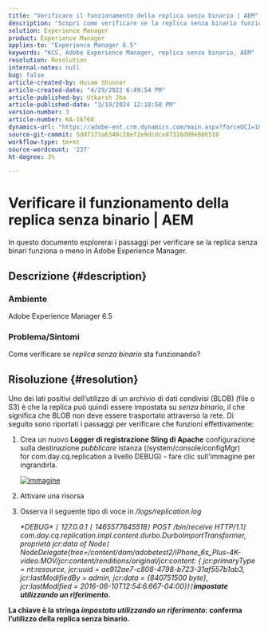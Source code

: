 ```yaml
---
title: "Verificare il funzionamento della replica senza binario | AEM"
description: "Scopri come verificare se la replica senza binario funziona o meno in Adobe Experience Manager."
solution: Experience Manager
product: Experience Manager
applies-to: "Experience Manager 6.5"
keywords: "KCS, Adobe Experience Manager, replica senza binario, AEM"
resolution: Resolution
internal-notes: null
bug: false
article-created-by: Husam Shunnar
article-created-date: "4/29/2022 6:49:54 PM"
article-published-by: Utkarsh Jha
article-published-date: "3/19/2024 12:18:58 PM"
version-number: 3
article-number: KA-16760
dynamics-url: "https://adobe-ent.crm.dynamics.com/main.aspx?forceUCI=1&pagetype=entityrecord&etn=knowledgearticle&id=5df78e22-edc7-ec11-a7b6-0022480a1d64"
source-git-commit: 5dd7173a6340c28ef2e9dcdce87316d09e806510
workflow-type: tm+mt
source-wordcount: '237'
ht-degree: 3%

---
```


# Verificare il funzionamento della replica senza binario | AEM


In questo documento esplorerai i passaggi per verificare se la replica senza binari funziona o meno in Adobe Experience Manager.

## Descrizione {#description}


### <b>Ambiente</b>

Adobe Experience Manager 6.5



### <b>Problema/Sintomi</b>

Come verificare se *replica senza binario* sta funzionando?


## Risoluzione {#resolution}


Uno dei lati positivi dell’utilizzo di un archivio di dati condivisi (BLOB) (file o S3) è che la replica può quindi essere impostata su *senza binario*, il che significa che BLOB non deve essere trasportato attraverso la rete. Di seguito sono riportati i passaggi per verificare che funzioni effettivamente:

1. Crea un nuovo <b>Logger di registrazione Sling di Apache</b> configurazione sulla destinazione *pubblicare* istanza (/system/console/configMgr) for com.day.cq.replication a livello DEBUG) - fare clic sull&#39;immagine per ingrandirla.<br>

   [![immagine](https://64.media.tumblr.com/7399cc8fc96a1bb17456e9aff2af2999/tumblr_inline_p9j3kgHl8K1r414c2_500.png)](https://href.li/?http://jayan.kandathil.ca/CQ-OPS/aem62/LoggingLogger-Replication.png)
2. Attivare una risorsa


3. Osserva il seguente tipo di voce in */logs/replication.log*

   *\*DEBUG\* `[` 127.0.0.1 `[` 1465577645518`]`  POST /bin/receive HTTP/1.1`]`  com.day.cq.replication.impl.content.durbo.DurboImportTransformer, proprietà jcr:data of Node`[` NodeDelegate{tree=/content/dam/adobetest2/iPhone_6s_Plus-4K-video.MOV/jcr:content/renditions/original/jcr:content: { jcr:primaryType = nt:resource, jcr:uuid = ae912ae7-c808-4798-b723-31af557b1ab3, jcr:lastModifiedBy = admin, jcr:data = {840751500 byte}, jcr:lastModified = 2016-06-10T12:54:6.667-04:00}}`]`<b>impostate utilizzando un riferimento.*


La chiave è la stringa *impostato utilizzando un riferimento*: conferma l’utilizzo della replica senza binario.


